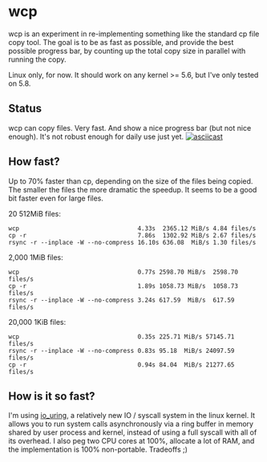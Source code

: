 # wcp
wcp is an experiment in re-implementing something like the standard cp file copy tool. The goal is to be as fast as possible, and provide the best possible progress bar, by counting up the total copy size in parallel with running the copy.

Linux only, for now. It should work on any kernel >= 5.6, but I've only tested on 5.8.

## Status
wcp can copy files. Very fast. And show a nice progress bar (but not nice enough). It's not robust enough for daily use just yet.
[![asciicast](https://asciinema.org/a/OWNRm4MJdgO1WCvHixughpplO.svg)](https://asciinema.org/a/OWNRm4MJdgO1WCvHixughpplO)

## How fast?
Up to 70% faster than cp, depending on the size of the files being copied. The smaller the files the more dramatic the speedup. It seems to be a good bit faster even for large files.

20 512MiB files:
```
wcp                                 4.33s  2365.12 MiB/s 4.84 files/s
cp -r                               7.86s  1302.92 MiB/s 2.67 files/s
rsync -r --inplace -W --no-compress 16.10s 636.08  MiB/s 1.30 files/s
```

2,000 1MiB files:
```
wcp                                 0.77s 2598.70 MiB/s  2598.70 files/s
cp -r                               1.89s 1058.73 MiB/s  1058.73 files/s
rsync -r --inplace -W --no-compress 3.24s 617.59  MiB/s  617.59  files/s
```

20,000 1KiB files:
```
wcp                                 0.35s 225.71 MiB/s 57145.71 files/s
rsync -r --inplace -W --no-compress 0.83s 95.18  MiB/s 24097.59 files/s
cp -r                               0.94s 84.04  MiB/s 21277.65 files/s
```

## How is it so fast?
I'm using [io_uring](https://kernel.dk/io_uring.pdf), a relatively new IO / syscall system in the linux kernel. It allows you to run system calls asynchronously via a ring buffer in memory shared by user process and kernel, instead of using a full syscall with all of its overhead. I also peg two CPU cores at 100%, allocate a lot of RAM, and the implementation is 100% non-portable. Tradeoffs ;)